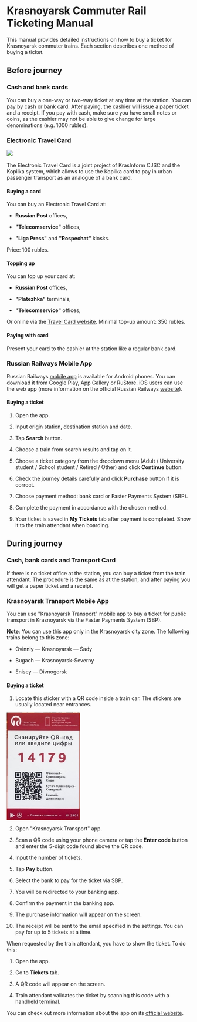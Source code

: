 # Krasnoyarsk Commuter Rail Ticketing Manual

This manual provides detailed instructions on how to buy a ticket for Krasnoyarsk commuter trains. Each section describes one method of buying a ticket.

## Before journey

### Cash and bank cards

You can buy a one-way or two-way ticket at any time at the station. You can pay by cash or bank card. After paying, the cashier will issue a paper ticket and a receipt. If you pay with cash, make sure you have small notes or coins, as the cashier may not be able to give change for large denominations (e.g. 1000 rubles).

### Electronic Travel Card
<img src="https://mu-kgt.ru/images/sovot/image001.jpg " width="300">

The Electronic Travel Card is a joint project of KrasInform CJSC and the Kopilka system, which allows to use the Kopilka card to pay in urban passenger transport as an analogue of a bank card.

#### Buying a card

You can buy an Electronic Travel Card at:

- **Russian Post** offices,

- **"Telecomservice"** offices,

- **"Liga Press"** and **"Rospechat"** kiosks.

Price: 100 rubles.

#### Topping up

You can top up your card at:

- **Russian Post** offices,

- **"Platezhka"** terminals,

- **"Telecomservice"** offices,

Or online via the [Travel Card website](https://krascard.ru). Minimal top-up amount: 350 rubles.

#### Paying with card

Present your card to the cashier at the station like a regular bank card.

### Russian Railways Mobile App

Russian Railways [mobile app](https://www.rzd.ru/ru/9848) is available for Android phones. You can download it from Google Play, App Gallery or RuStore. iOS users can use the web app (more information on the official Russian Railways [website](https://www.rzd.ru/ru/9848/page/103290?id=20322#main-header)).

#### Buying a ticket

1. Open the app.

2. Input origin station, destination station and date.

3. Tap **Search** button.

4. Choose a train from search results and tap on it.

5. Choose a ticket category from the dropdown menu (Adult / University student / School student / Retired / Other) and click **Continue** button.

6. Check the journey details carefully and click **Purchase** button if it is correct.

7. Choose payment method: bank card or Faster Payments System (SBP).

8. Complete the payment in accordance with the chosen method.

9. Your ticket is saved in **My Tickets** tab after payment is completed. Show it to the train attendant when boarding.

## During journey

### Cash, bank cards and Transport Card

If there is no ticket office at the station, you can buy a ticket from the train attendant. The procedure is the same as at the station, and after paying you will get a paper ticket and a receipt.

### Krasnoyarsk Transport Mobile App

You can use "Krasnoyarsk Transport" mobile app to buy a ticket for public transport in Krasnoyarsk via the Faster Payments System (SBP).

**Note**: You can use this app only in the Krasnoyarsk city zone. The following trains belong to this zone:

- Ovinniy — Krasnoyarsk — Sady

- Bugach — Krasnoyarsk-Severny

- Enisey — Divnogorsk

#### Buying a ticket

1. Locate this sticker with a QR code inside a train car. The stickers are usually located near entrances.
<img src="sticker.jpg " align="top" width="200">

2. Open "Krasnoyarsk Transport" app.

3. Scan a QR code using your phone camera or tap the **Enter code** button and enter the 5-digit code found above the QR code.

4. Input the number of tickets.

5. Tap **Pay** button.

6. Select the bank to pay for the ticket via SBP.

7. You will be redirected to your banking app.

8. Confirm the payment in the banking app.

9. The purchase information will appear on the screen.

10. The receipt will be sent to the email specified in the settings. You can pay for up to 5 tickets at a time.

When requested by the train attendant, you have to show the ticket. To do this:

1. Open the app.

2. Go to **Tickets** tab.

3. A QR code will appear on the screen.

4. Train attendant validates the ticket by scanning this code with a handheld terminal.

You can check out more information about the app on its [official website](https://kr.icom24.ru).

